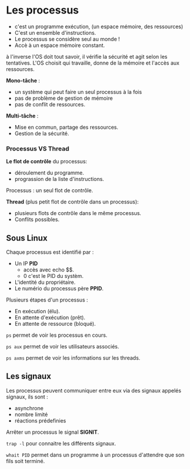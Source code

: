 # Les processus 

* c'est un programme exécution, (un espace mémoire, des ressources)
* C'est un ensemble d'instructions.
* Le processus se considère seul au monde !
* Accè à un espace mémoire constant.

à l'inverse l'OS doit tout savoir, il vérifie la sécurité et agit selon les tentatives.
L'OS choisit qui travaille, donne de la mémoire et l'accès aux ressources.


**Mono-tâche** : 
* un système qui peut faire un seul processus à la fois
* pas de problème de gestion de mémoire 
* pas de conflit de ressources.


**Multi-tâche** :
* Mise en commun, partage des ressources.
* Gestion de la sécurité.


### Processus VS Thread

**Le flot de contrôle** du processus:
* déroulement du programme.
* prograssion de la liste d'instructions.

Processus : un seul flot de contrôle.

**Thread** (plus petit flot de contrôle dans un processus):
* plusieurs flots de contrôle dans le même processus.
* Conflits possibles.


## Sous Linux

Chaque processus est identifié par :
* Un IP **PID**
    * accès avec echo $$.
    * 0 c'est le PID du systèm.
* L'identité du propriétaire.
* Le numério du processus père **PPID**.


Plusieurs étapes d'un processus :
* En exécution (élu).
* En attente d'exécution (prêt).
* En attente de ressource (bloqué).

```ps``` permet de voir les processus en cours.

```ps aux``` permet de voir les utilisateurs associés.

```ps axms``` permet de voir les informations sur les threads.

## Les signaux

Les processus peuvent communiquer entre eux via des signaux appelés signaux, ils sont :
* asynchrone
* nombre limité
* réactions prédefinies

Arrêter un processus le signal **SIGNIT**.

```trap -l``` pour connaitre les différents signaux.


```whait PID``` permet dans un programme à un processus d'attendre que son fils soit terminé.
